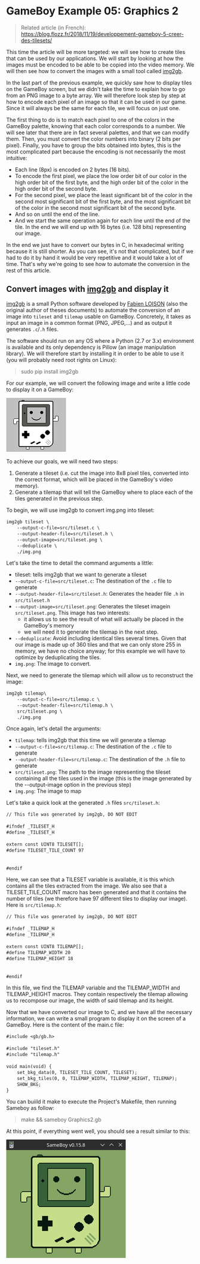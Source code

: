 # GameBoy Example 05: Graphics 2

> Related article (in French): https://blog.flozz.fr/2018/11/19/developpement-gameboy-5-creer-des-tilesets/

This time the article will be more targeted: we will see how to create tiles that can be used by our applications. We will start by looking at how the images must be encoded to be able to be copied into the video memory. We will then see how to convert the images with a small tool called [img2gb](https://github.com/flozz/img2gb#readme).

In the last part of the previous example, we quickly saw how to display tiles on the GameBoy screen, but we didn't take the time to explain how to go from an PNG image to a byte array. We will therefore look step by step at how to encode each pixel of an image so that it can be used in our game. Since it will always be the same for each tile, we will focus on just one. 

The first thing to do is to match each pixel to one of the colors in the GameBoy palette, knowing that each color corresponds to a number. We will see later that there are in fact several palettes, and that we can modify them. Then, you must convert the color numbers into binary (2 bits per pixel). Finally, you have to group the bits obtained into bytes, this is the most complicated part because the encoding is not necessarily the most intuitive:

* Each line (8px) is encoded on 2 bytes (16 bits).
* To encode the first pixel, we place the low order bit of our color in the high order bit of the first byte, and the high order bit of the color in the high order bit of the second byte.
* For the second pixel, we place the least significant bit of the color in the second most significant bit of the first byte, and the most significant bit of the color in the second most significant bit of the second byte.
* And so on until the end of the line.
* And we start the same operation again for each line until the end of the tile. In the end we will end up with 16 bytes (i.e. 128 bits) representing our image.

In the end we just have to convert our bytes in C, in hexadecimal writing because it is still shorter. As you can see, it's not that complicated, but if we had to do it by hand it would be very repetitive and it would take a lot of time. That's why we're going to see how to automate the conversion in the rest of this article.

## Convert images with [img2gb](https://github.com/flozz/img2gb#readme) and display it

[img2gb](https://github.com/flozz/img2gb#readme) is a small Python software developed by [Fabien LOISON](https://www.flozz.fr/) (also the original author of theses documents) to automate the conversion of an image into `tileset` and `tilemap` usable on GameBoy. Concretely, it takes as input an image in a common format (PNG, JPEG,...) and as output it generates `.c`/`.h` files.

The software should run on any OS where a Python (2.7 or 3.x) environment is available and its only dependency is Pillow (an image manipulation library). We will therefore start by installing it in order to be able to use it (you will probably need root rights on Linux):

> sudo pip install img2gb

For our example, we will convert the following image and write a little code to display it on a GameBoy:

![img.png](img.png)

To achieve our goals, we will need two steps:

1. Generate a tileset (i.e. cut the image into 8x8 pixel tiles, converted into the correct format, which will be placed in the GameBoy's video memory).
2. Generate a tilemap that will tell the GameBoy where to place each of the tiles generated in the previous step.

To begin, we will use img2gb to convert img.png into tileset:

```
img2gb tileset \
    --output-c-file=src/tileset.c \
    --output-header-file=src/tileset.h \
    --output-image=src/tileset.png \
    --deduplicate \
    ./img.png
```

Let's take the time to detail the command arguments a little:

* tileset: tells img2gb that we want to generate a tileset
* `--output-c-file=src/tileset.c`: The destination of the `.c` file to generate
* `--output-header-file=src/tileset.h`: Generates the header file `.h` in `src/tileset.h`
* `--output-image=src/tileset.png`: Generates the tileset imagein `src/tileset.png`. This image has two interests:
    * it allows us to see the result of what will actually be placed in the GameBoy's memory
    * we will need it to generate the tilemap in the next step.
* `--deduplicate`: Avoid including identical tiles several times. Given that our image is made up of 360 tiles and that we can only store 255 in memory, we have no choice anyway; for this example we will have to optimize by deduplicating the tiles.
* `img.png`: The image to convert.

Next, we need to generate the tilemap which will allow us to reconstruct the image:

```
img2gb tilemap\
    --output-c-file=src/tilemap.c \
    --output-header-file=src/tilemap.h \
    src/tileset.png \
    ./img.png
```

Once again, let's detail the arguments:

* `tilemap`: tells img2gb that this time we will generate a tilemap
* `--output-c-file=src/tilemap.c`: The destination of the `.c` file to generate
* `--output-header-file=src/tilemap.c`: The destination of the `.h` file to generate
* `src/tileset.png`: The path to the image representing the tileset containing all the tiles used in the image (this is the image generated by the --output-image option in the previous step)
* `img.png`: The image to map

Let's take a quick look at the generated `.h` files `src/tileset.h`:

```
// This file was generated by img2gb, DO NOT EDIT

#ifndef _TILESET_H
#define _TILESET_H

extern const UINT8 TILESET[];
#define TILESET_TILE_COUNT 97


#endif
```

Here, we can see that a TILESET variable is available, it is this which contains all the tiles extracted from the image. We also see that a TILESET_TILE_COUNT macro has been generated and that it contains the number of tiles (we therefore have 97 different tiles to display our image). Here is `src/tilemap.h`:

```
// This file was generated by img2gb, DO NOT EDIT

#ifndef _TILEMAP_H
#define _TILEMAP_H

extern const UINT8 TILEMAP[];
#define TILEMAP_WIDTH 20
#define TILEMAP_HEIGHT 18


#endif
```

In this file, we find the TILEMAP variable and the TILEMAP_WIDTH and TILEMAP_HEIGHT macros. They contain respectively the tilemap allowing us to recompose our image, the width of said tilemap and its height.

Now that we have converted our image to C, and we have all the necessary information, we can write a small program to display it on the screen of a GameBoy. Here is the content of the main.c file:

```
#include <gb/gb.h>

#include "tileset.h"
#include "tilemap.h"

void main(void) {
    set_bkg_data(0, TILESET_TILE_COUNT, TILESET);
    set_bkg_tiles(0, 0, TILEMAP_WIDTH, TILEMAP_HEIGHT, TILEMAP);
    SHOW_BKG;
}
```

You can buiild it make to execute the Project's Makefile, then running Sameboy as follow:

> make && sameboy Graphics2.gb

At this point, if everything went well, you should see a result similar to this:

![Graphics 2](graphics2_screenshot.png)